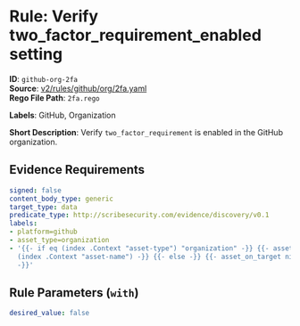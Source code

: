 # Rule: Verify two_factor_requirement_enabled setting

**ID**: `github-org-2fa`  
**Source**: [v2/rules/github/org/2fa.yaml](https://github.com/scribe-public/sample-policies/v2/rules/github/org/2fa.yaml)  
**Rego File Path**: `2fa.rego`  

**Labels**: GitHub, Organization

**Short Description**: Verify `two_factor_requirement` is enabled in the GitHub organization.

## Evidence Requirements

```yaml
signed: false
content_body_type: generic
target_type: data
predicate_type: http://scribesecurity.com/evidence/discovery/v0.1
labels:
- platform=github
- asset_type=organization
- '{{- if eq (index .Context "asset-type") "organization" -}} {{- asset_on_target
  (index .Context "asset-name") -}} {{- else -}} {{- asset_on_target nil -}} {{- end
  -}}'
```
## Rule Parameters (`with`)

```yaml
desired_value: false
```
